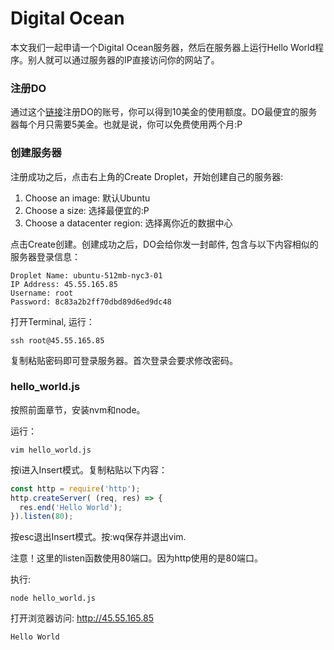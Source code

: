 # Digital Ocean
本文我们一起申请一个Digital Ocean服务器，然后在服务器上运行Hello World程序。别人就可以通过服务器的IP直接访问你的网站了。

### 注册DO
通过这个[链接](https://m.do.co/c/a08330f9bf19)注册DO的账号，你可以得到10美金的使用额度。DO最便宜的服务器每个月只需要5美金。也就是说，你可以免费使用两个月:P

### 创建服务器
注册成功之后，点击右上角的Create Droplet，开始创建自己的服务器:
1. Choose an image: 默认Ubuntu
2. Choose a size: 选择最便宜的:P
3. Choose a datacenter region: 选择离你近的数据中心

点击Create创建。创建成功之后，DO会给你发一封邮件, 包含与以下内容相似的服务器登录信息：
```
Droplet Name: ubuntu-512mb-nyc3-01
IP Address: 45.55.165.85
Username: root
Password: 8c83a2b2ff70dbd89d6ed9dc48
```
打开Terminal, 运行：
```
ssh root@45.55.165.85
```
复制粘贴密码即可登录服务器。首次登录会要求修改密码。

### hello_world.js
按照前面章节，安装nvm和node。

运行：
```
vim hello_world.js
```
按i进入Insert模式。复制粘贴以下内容：
``` js
const http = require('http');
http.createServer( (req, res) => {
  res.end('Hello World');
}).listen(80);
```
按esc退出Insert模式。按:wq保存并退出vim.

注意！这里的listen函数使用80端口。因为http使用的是80端口。

执行:
```
node hello_world.js
```
打开浏览器访问: http://45.55.165.85
```
Hello World
```
